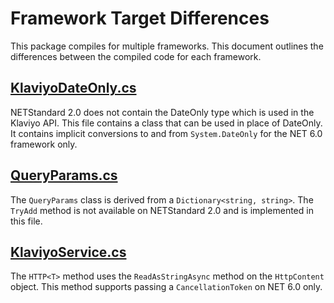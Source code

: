 # Framework Target Differences

This package compiles for multiple frameworks. This document outlines the differences between the compiled code for each framework.

## [KlaviyoDateOnly.cs](../KlaviyoSharp/Infrastructure/KlaviyoDateOnly.cs)

NETStandard 2.0 does not contain the DateOnly type which is used in the Klaviyo API. This file contains a class that can be used in place of DateOnly. It contains implicit conversions to and from `System.DateOnly` for the NET 6.0 framework only.

## [QueryParams.cs](../KlaviyoSharp/Infrastructure/QueryParams.cs)

The `QueryParams` class is derived from a `Dictionary<string, string>`. The `TryAdd` method is not available on NETStandard 2.0 and is implemented in this file.

## [KlaviyoService.cs](../KlaviyoSharp/KlaviyoService.cs)

The `HTTP<T>` method uses the `ReadAsStringAsync` method on the `HttpContent` object. This method supports passing a `CancellationToken` on NET 6.0 only.
